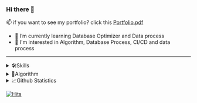
<!--
**ehddn5252/ehddn5252** is a ✨ _special_ ✨ repository because its `README.md` (this file) appears on your GitHub profile.

Here are some ideas to get you started:

- 🔭 I’m currently working on ...
- 🌱 I’m currently learning ...
- 👯 I’m looking to collaborate on ...
- 🤔 I’m looking for help with ...
- 💬 Ask me about ...
- 📫 How to reach me: ...
- 😄 Pronouns: ...
- ⚡ Fun fact: ...
 
[![Linkedin Badge](https://img.shields.io/badge/-LinkedIn-blue?style=flat-square&logo=Linkedin&logoColor=white&link=https://www.linkedin.com/in/seong-yun-byeon-8183a8113/)](https://www.linkedin.com/in/seong-yun-byeon-8183a8113/)

 [![Tech Blog Badge](http://img.shields.io/badge/-Tech%20blog-black?style=flat-square&logo=github&link=https://ehddn5252.github.io/)](https://ehddn5252.github.io/)
this is my Gmail

-->


<!--
<img src="https://img.shields.io/badge/쓰고자하는_텍스트-컬러코드?style=flat-square&logo=simpleicons에서_아이콘이름&logoColor=white"/></a>
-->


### Hi there 👋



📫 if you want to see my portfolio? click this [Portfolio.pdf](https://github.com/ehddn5252/ehddn5252/files/10383151/Portfolio.pdf)
- 🌱 I’m currently learning Database Optimizer and Data process 
- 🍈 I'm interested in Algorithm, Database Process, CI/CD and data process

---
<details>
  <summary>🛠Skills </summary>
 
### Skills
 
📕 Language : 

![JAVA] ![python] ![c] ![c++]

📕 Web :  

![spring-boot] ![FastAPI] ![django]

📕 DB : 

![mysql] ![mongodb]

📕 CI & CD : 

![ec2] ![docker]  ![jenkins]  ![openSSL]  ![nginx]

📕 ETC : 

![jpa] ![mybatis] ![jira]

</details>

<details>
  <summary>📜Algorithm </summary>

[![Solved.ac Profile](http://mazassumnida.wtf/api/v2/generate_badge?boj=ehddn5252)](https://solved.ac/ehddn5252)
![mazandi profile](http://mazandi.herokuapp.com/api?handle=ehddn5252&theme=cold)
</details>
<details>
  <summary>📈Github Statistics </summary>
  <br/>
      <img src="https://github-readme-stats.vercel.app/api?username=ehddn5252&hide_border=true&count_private=true&show_icons=true&theme=merko&bg_color=282828&icon_color=F8D866">
      <img src="https://github-readme-streak-stats.herokuapp.com/?user=ehddn5252&theme=merko&hide_border=true&fire=FF4F00&ring=FFD82B&currStreakNum=DDB72E&background=282828">
      <br><br>
      <img src="https://github-readme-stats.vercel.app/api/top-langs/?username=ehddn5252&show_icons=true&hide_border=true&theme=merko&hide_border=true&fire=FF4F00&ring=FFD82B&currStreakNum=DDB72E&background=282828&layout=compact">

<!-- ​[![Github stats](https://github-readme-stats.vercel.app/api/top-langs/?username=ehddn5252&show_icons=true&hide_border=true&title_color=004386&icon_color=004386&layout=compact)](https://github.com/ehddn5252) -->

  <br/>
</details>

[![Hits](https://hits.seeyoufarm.com/api/count/incr/badge.svg?url=https%3A%2F%2Fgithub.com%2Fehddn5252&count_bg=%2321251D&title_bg=%23DB1414&icon=&icon_color=%23942222&title=hits&edge_flat=true)](https://hits.seeyoufarm.com)
<!-- [![Anurag's github stats](https://github-readme-stats.vercel.app/api?username=ehddn5252)](https://github.com/anuraghazra/github-readme-stats) -->

[c++]: https://img.shields.io/static/v1?style=flat-square&label=&message=c%2B%2B&color=336791&labelColor=e0e0e0&logoColor=00599C&logo=c%2B%2B
[c]: https://img.shields.io/static/v1?style=flat-square&label=&message=C&color=336791&labelColor=e0e0e0&logoColor=A8B9CC&logo=C
[jira]: https://img.shields.io/static/v1?style=flat-square&label=&message=JIRA&color=336791&labelColor=e0e0e0&logoColor=009639&logo=Jira
[jpa]: https://img.shields.io/static/v1?style=flat-square&label=&message=JPA&color=009639&labelColor=e0e0e0
[mybatis]: https://img.shields.io/static/v1?style=flat-square&label=&message=MyBatis&color=4fc08d&labelColor=e0e0e0
[nginx]: https://img.shields.io/static/v1?style=flat-square&label=&message=nginX&color=009639&labelColor=e0e0e0&logoColor=009639&logo=NGINX
[openSSL]: https://img.shields.io/static/v1?style=flat-square&label=&message=openSSL&color=721412&labelColor=e0e0e0&logoColor=721412&logo=openSSL
[mongodb]: https://img.shields.io/static/v1?style=flat-square&label=&message=MongoDB&color=47a248&labelColor=e0e0e0&logoColor=47a248&logo=mongodb
[ec2]: https://img.shields.io/static/v1?style=flat-square&label=&message=AWS-EC2&color=232f3e&labelColor=e0e0e0&logoColor=FF9900&logo=Amazon-EC2
[aws]: https://img.shields.io/static/v1?style=flat-square&label=&message=AWS&color=232f3e&labelColor=e0e0e0&logoColor=232f3e&logo=amazon-aws
[django]: https://img.shields.io/static/v1?style=flat-square&label=&message=Django&color=092e20&labelColor=e0e0e0&logoColor=092e20&logo=django
[FastAPI]: https://img.shields.io/static/v1?style=flat-square&label=&message=FastAPI&color=20B2AA&labelColor=e0e0e0&logoColor=20B2AA&logo=FastAPI
[docker]: https://img.shields.io/static/v1?style=flat-square&label=&message=Docker&color=2496ed&labelColor=e0e0e0&logoColor=2496ed&logo=docker
[java]: https://img.shields.io/static/v1?style=flat-square&label=&message=Java&color=007396&labelColor=e0e0e0&logoColor=007396&logo=java
[python]: https://img.shields.io/static/v1?style=flat-square&label=&message=Python&color=3776ab&labelColor=e0e0e0&logoColor=3776ab&logo=python
[redis]: https://img.shields.io/static/v1?style=flat-square&label=&message=Redis&color=dc382d&labelColor=e0e0e0&logoColor=dc382d&logo=redis
[scikit-learn]: https://img.shields.io/static/v1?style=flat-square&label=&message=scikit-learn&color=f7931e&labelColor=e0e0e0&logoColor=f7931e&logo=scikit-learn
[spring]: https://img.shields.io/static/v1?style=flat-square&label=&message=Spring&color=6db33f&labelColor=e0e0e0&logoColor=6db33f&logo=spring
[spring-boot]: https://img.shields.io/static/v1?style=flat-square&label=&message=Spring-Boot&color=6db33f&labelColor=e0e0e0&logoColor=6db33f&logo=spring-boot
[tensorflow]: https://img.shields.io/static/v1?style=flat-square&label=&message=Tensorflow&color=ff6f00&labelColor=e0e0e0&logoColor=ff6f00&logo=tensorflow
[vue.js]: https://img.shields.io/static/v1?style=flat-square&label=&message=Vue.js&color=4fc08d&labelColor=e0e0e0&logoColor=4fc08d&logo=vue-dot-js
[Apache Spark]: https://img.shields.io/static/v1?style=flat-square&message=Apache+Spark&color=E25A1C&labelColor=e0e0e0&logo=Apache+Spark&logoColor=E25A1C&label=
[Apache Kafka]: https://img.shields.io/static/v1?style=flat-square&message=Apache+Kafka&color=8B00FF&labelColor=e0e0e0&logo=Apache+Kafka&logoColor=8B00FF&label=
[jenkins]: https://img.shields.io/static/v1?style=flat-square&message=jenkins&color=EF4223&labelColor=e0e0e0&logo=jenkins&logoColor=EF4223&label=
[mysql]: https://img.shields.io/static/v1?style=flat-square&label=&message=MySQL&color=336791&labelColor=e0e0e0&logoColor=336791&logo=mysql
[hadoop]: http://is.am/4wb6
